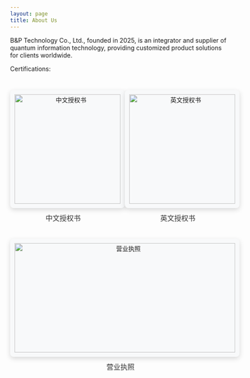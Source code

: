 ```yaml
---
layout: page
title: About Us
---
```


<p class="message">
  B&P Technology Co., Ltd., founded in 2025, is an integrator and supplier of quantum information technology, providing customized product solutions for clients worldwide.

</p>

Certifications:


<div class="image-row">
  <div class="image-container">
    <img src="{{ '/public/CHN.png' | absolute_url }}" alt="中文授权书">
    <p class="image-caption">中文授权书</p>
  </div>
  <div class="image-container">
    <img src="{{ '/public/EN.png' | absolute_url }}" alt="英文授权书">
    <p class="image-caption">英文授权书</p>
  </div>
  <div class="image-container">
    <img src="{{ '/public/Cer.jpg' | absolute_url }}" alt="营业执照">
    <p class="image-caption">营业执照</p>
  </div>
</div>

<style>
.image-row {
  display: flex;
  justify-content: space-between;
  gap: 20px;
  flex-wrap: wrap;
  margin: 40px 0;
  align-items: flex-start;
}

.image-container {
  flex: 1;
  min-width: 250px;
  text-align: center;
}

.image-container img {
  width: 100%;
  height: 300px; /* 固定高度保持一致性 */
  object-fit: contain; /* 保持图片完整比例 */
  border-radius: 8px;
  box-shadow: 0 4px 12px rgba(0,0,0,0.15);
  background-color: #f8f9fa; /* 白色背景图片的底色 */
  padding: 10px;
  transition: all 0.3s ease;
}

.image-container img:hover {
  transform: translateY(-5px);
  box-shadow: 0 8px 20px rgba(0,0,0,0.2);
}

.image-caption {
  margin-top: 12px;
  font-size: 16px;
  font-weight: 500;
  color: #333;
  line-height: 1.4;
}

/* 平板设备适配 */
@media (max-width: 1024px) {
  .image-container {
    min-width: 200px;
  }
  .image-container img {
    height: 250px;
  }
}

/* 移动端适配 */
@media (max-width: 768px) {
  .image-row {
    flex-direction: column;
    gap: 30px;
  }
  .image-container {
    width: 100%;
    max-width: 500px;
    margin: 0 auto;
  }
  .image-container img {
    height: 300px;
  }
}

/* 小屏手机适配 */
@media (max-width: 480px) {
  .image-container img {
    height: 250px;
  }
  .image-caption {
    font-size: 14px;
  }
}
</style>
